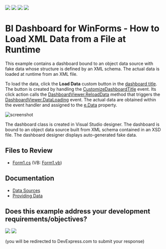 <!-- default badges list -->
![](https://img.shields.io/endpoint?url=https://codecentral.devexpress.com/api/v1/VersionRange/128580794/19.1.3%2B)
[![](https://img.shields.io/badge/Open_in_DevExpress_Support_Center-FF7200?style=flat-square&logo=DevExpress&logoColor=white)](https://supportcenter.devexpress.com/ticket/details/E4857)
[![](https://img.shields.io/badge/📖_How_to_use_DevExpress_Examples-e9f6fc?style=flat-square)](https://docs.devexpress.com/GeneralInformation/403183)
[![](https://img.shields.io/badge/💬_Leave_Feedback-feecdd?style=flat-square)](#does-this-example-address-your-development-requirementsobjectives)
<!-- default badges end -->

# BI Dashboard for WinForms - How to Load XML Data from a File at Runtime

This example contains a dashboard bound to an object data source with fake data whose structure is defined by an XML schema. The actual data is loaded at runtime from an XML file.

To load the data, click the **Load Data** custom button in the [dashboard title](https://docs.devexpress.com/Dashboard/15618/creating-dashboards/creating-dashboards-in-the-winforms-designer/dashboard-layout/dashboard-title). The button is created by handling the [CustomizeDashboardTitle](https://docs.devexpress.com/Dashboard/DevExpress.DashboardWin.DashboardViewer.CustomizeDashboardTitle) event.
Its click action calls the [DashboardViewer.ReloadData](https://docs.devexpress.com/Dashboard/DevExpress.DashboardWin.DashboardViewer.ReloadData) method that triggers the [DashboardViewer.DataLoading](https://docs.devexpress.com/Dashboard/DevExpress.DashboardWin.DashboardViewer.DataLoading) event. The actual data are obtained within the event handler and assigned to the [e.Data](https://docs.devexpress.com/Dashboard/DevExpress.DashboardCommon.DataLoadingEventArgs.Data) property.

![screenshot](/images/Screenshot.png)

The dashboard class is created in Visual Studio designer. The dashboard is bound to an object data source built from XML schema contained in an XSD file. The dashboard designer displays auto-generated fake data. 

## Files to Review

* [Form1.cs](./CS/Dashboard_DataLoading_Example/Form1.cs) (VB: [Form1.vb](./VB/Dashboard_DataLoading_Example/Form1.vb))

## Documentation

- [Data Sources](https://docs.devexpress.com/Dashboard/116522/)
- [Providing Data](https://docs.devexpress.com/Dashboard/16914)
<!-- feedback -->
## Does this example address your development requirements/objectives?

[<img src="https://www.devexpress.com/support/examples/i/yes-button.svg"/>](https://www.devexpress.com/support/examples/survey.xml?utm_source=github&utm_campaign=winforms-dashboard-bind-a-dashboard-to-a-dataset-populated-from-an-xml-file&~~~was_helpful=yes) [<img src="https://www.devexpress.com/support/examples/i/no-button.svg"/>](https://www.devexpress.com/support/examples/survey.xml?utm_source=github&utm_campaign=winforms-dashboard-bind-a-dashboard-to-a-dataset-populated-from-an-xml-file&~~~was_helpful=no)

(you will be redirected to DevExpress.com to submit your response)
<!-- feedback end -->
